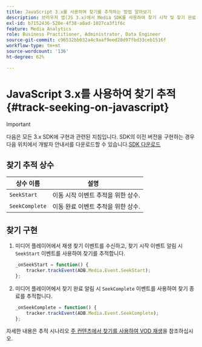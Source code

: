 ```yaml
---
title: JavaScript 3.x를 사용하여 찾기를 추적하는 방법 알아보기
description: 브라우저 앱(JS 3.x)에서 Media SDK를 사용하여 찾기 시작 및 찾기 완료 이벤트를 추적하는 방법을 알아봅니다.
exl-id: b7152436-520e-4f38-a8ad-1027ca3f1f6c
feature: Media Analytics
role: Business Practitioner, Administrator, Data Engineer
source-git-commit: c96532bb032a4c9aaf9eed28d97fbd33ceb1516f
workflow-type: tm+mt
source-wordcount: '136'
ht-degree: 62%

---
```


# JavaScript 3.x를 사용하여 찾기 추적{#track-seeking-on-javascript}

>[!IMPORTANT]
>
>다음은 모든 3.x SDK에 구현과 관련된 지침입니다. SDK의 이전 버전을 구현하는 경우 다음 위치에서 개발자 안내서를 다운로드할 수 있습니다.[SDK 다운로드](/help/sdk-implement/download-sdks.md)

## 찾기 추적 상수

| 상수 이름 | 설명     |
|---|---|
| `SeekStart` | 이동 시작 이벤트 추적을 위한 상수. |
| `SeekComplete` | 이동 완료 이벤트 추적을 위한 상수. |

## 찾기 구현

1. 미디어 플레이어에서 재생 찾기 이벤트를 수신하고, 찾기 시작 이벤트 알림 시 `SeekStart` 이벤트를 사용하여 찾기를 추적합니다.

   ```js
   _onSeekStart = function() {
       tracker.trackEvent(ADB.Media.Event.SeekStart);
   };
   ```

1. 미디어 플레이어에서 찾기 완료 알림 시 `SeekComplete` 이벤트를 사용하여 찾기 종료를 추적합니다.

   ```js
   _onSeekComplete = function() {
       tracker.trackEvent(ADB.Media.Event.SeekComplete);
   };
   ```

자세한 내용은 추적 시나리오 [주 컨텐츠에서 찾기를 사용하여 VOD 재생](/help/sdk-implement/tracking-scenarios/vod-seeking.md)을 참조하십시오.
